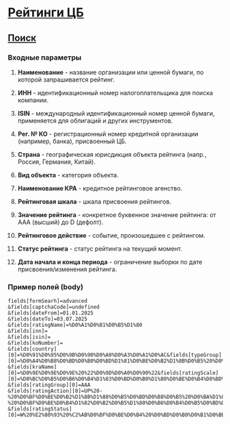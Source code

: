 # [Рейтинги ЦБ](https://ratings.cbr.ru/about/)

## [Поиск](https://ratings.cbr.ru/?disclaimer=1&formSearh=advanced)

### Входные параметры

1. **Наименование** - название организации или ценной бумаги, по которой запрашивается рейтинг.

2. **ИНН** - идентификационный номер налогоплательщика для поиска компании.

3. **ISIN** - международный идентификационный номер ценной бумаги, применяется для облигаций и других инструментов.

4. **Рег. № КО** - регистрационный номер кредитной организации (например, банка), присвоенный ЦБ.

5. **Страна** - географическая юрисдикция объекта рейтинга (напр., Россия, Германия, Китай).

6. **Вид объекта** - категория объекта.

7. **Наименование КРА** - кредитное рейтинговое агенство.

8. **Рейтинговая шкала** - шкала присвоения рейтингов.

9. **Значение рейтинга** - конкретное буквенное значение рейтинга: от AAA (высший) до D (дефолт).

10. **Рейтинговое действие** - событие, произошедшее с рейтингом.

11. **Статус рейтинга** - cтатус рейтинга на текущий момент.

12. **Дата начала и конца периода** - ограничение выборки по дате присвоения/изменения рейтинга.

### Пример полей (body)

```
fields[formSearh]=advanced
&fields[captchaCode]=undefined
&fields[dateFrom]=01.01.2025
&fields[dateTo]=03.07.2025
&fields[ratingName]=%D0%A1%D0%B1%D0%B5%D1%80
&fields[inn]=
&fields[isin]=
&fields[koNumber]=
&fields[country][0]=%D0%91%D0%95%D0%9B%D0%90%D0%A0%D0%A3%D0%A1%D0%AC&fields[typeGroup][0]=%D0%A4%D0%B8%D0%BD%D0%B0%D0%BD%D1%81%D0%BE%D0%B2%D1%8B%D0%B5%20%D0%B8%D0%BD%D1%81%D1%82%D1%80%D1%83%D0%BC%D0%B5%D0%BD%D1%82%D1%8B
&fields[kraName][0]=%D0%9E%D0%9E%D0%9E%20%22%D0%9D%D0%A0%D0%90%22&fields[ratingScale][0]=%D0%BC%D0%B5%D0%B6%D0%B4%D1%83%D0%BD%D0%B0%D1%80%D0%BE%D0%B4%D0%BD%D0%B0%D1%8F%20%D1%80%D0%B5%D0%B9%D1%82%D0%B8%D0%BD%D0%B3%D0%BE%D0%B2%D0%B0%D1%8F%20%D1%88%D0%BA%D0%B0%D0%BB%D0%B0
&fields[ratingGroup][0]=AAA
&fields[ratingAction][0]=UP%20-%20%D0%BF%D0%BE%D0%B2%D1%8B%D1%88%D0%B5%D0%BD%D0%B8%D0%B5%20%D0%BA%D1%80%D0%B5%D0%B4%D0%B8%D1%82%D0%BD%D0%BE%D0%B3%D0%BE%20%D1%80%D0%B5%D0%B9%D1%82%D0%B8%D0%BD%D0%B3%D0%B0%2C%20AFP%20-%20%D0%BF%D0%BE%D0%B4%D1%82%D0%B2%D0%B5%D1%80%D0%B6%D0%B4%D0%B5%D0%BD%D0%B8%D0%B5%20%D0%BF%D1%80%D0%BE%D0%B3%D0%BD%D0%BE%D0%B7%D0%B0%20%D0%BF%D0%BE%20%D0%BA%D1%80%D0%B5%D0%B4%D0%B8%D1%82%D0%BD%D0%BE%D0%BC%D1%83%20%D1%80%D0%B5%D0%B9%D1%82%D0%B8%D0%BD%D0%B3%D1%83
&fields[ratingStatus][0]=W%20%E2%80%93%20%C2%AB%D0%BF%D0%BE%D0%B4%20%D0%BD%D0%B0%D0%B1%D0%BB%D1%8E%D0%B4%D0%B5%D0%BD%D0%B8%D0%B5%D0%BC%C2%BB%2F%C2%AB%D0%BD%D0%B0%20%D0%BF%D0%B5%D1%80%D0%B5%D1%81%D0%BC%D0%BE%D1%82%D1%80%D0%B5%C2%BB
```